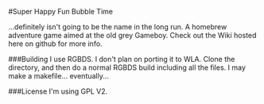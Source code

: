#Super Happy Fun Bubble Time

...definitely isn't going to be the name in the long run.
A homebrew adventure game aimed at the old grey Gameboy.
Check out the Wiki hosted here on github for more info.

###Building
I use RGBDS. I don't plan on porting it to WLA.
Clone the directory, and then do a normal RGBDS build including all the files.
I may make a makefile... eventually...

###License
I'm using GPL V2.